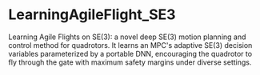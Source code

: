# LearningAgileFlight_SE3
Learning Agile Flights on SE(3): a novel deep SE(3) motion planning and control method for quadrotors. It learns an MPC's adaptive SE(3) decision variables parameterized by a portable DNN, encouraging the quadrotor to fly through the gate with maximum safety margins under diverse settings.
